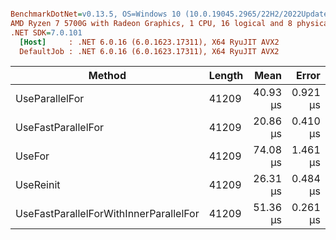 ``` ini

BenchmarkDotNet=v0.13.5, OS=Windows 10 (10.0.19045.2965/22H2/2022Update)
AMD Ryzen 7 5700G with Radeon Graphics, 1 CPU, 16 logical and 8 physical cores
.NET SDK=7.0.101
  [Host]     : .NET 6.0.16 (6.0.1623.17311), X64 RyuJIT AVX2
  DefaultJob : .NET 6.0.16 (6.0.1623.17311), X64 RyuJIT AVX2


```
|                                 Method | Length |     Mean |    Error |   StdDev |   Median |     Gen0 |     Gen1 |     Gen2 | Allocated |
|--------------------------------------- |------- |---------:|---------:|---------:|---------:|---------:|---------:|---------:|----------:|
|                         UseParallelFor |  41209 | 40.93 μs | 0.921 μs | 2.672 μs | 40.60 μs |   0.5493 |        - |        - |    4742 B |
|                     UseFastParallelFor |  41209 | 20.86 μs | 0.410 μs | 0.472 μs | 20.65 μs |   0.2441 |        - |        - |    2208 B |
|                                 UseFor |  41209 | 74.08 μs | 1.461 μs | 2.919 μs | 75.31 μs |        - |        - |        - |         - |
|                              UseReinit |  41209 | 26.31 μs | 0.484 μs | 1.206 μs | 26.25 μs | 142.8528 | 142.8528 | 142.8528 |  535824 B |
| UseFastParallelForWithInnerParallelFor |  41209 | 51.36 μs | 0.261 μs | 0.244 μs | 51.29 μs |   5.3101 |   0.1221 |        - |   43796 B |
